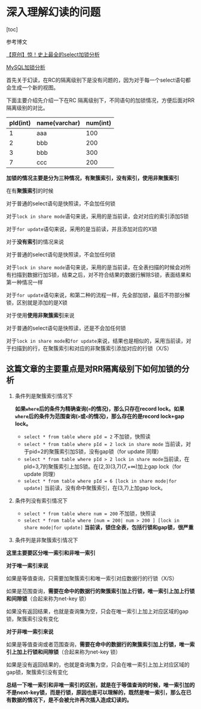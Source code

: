 # 深入理解幻读的问题

[toc]

参考博文

[【原创】惊！史上最全的select加锁分析](https://www.cnblogs.com/rjzheng/p/9950951.html)

[MySQL加锁分析]([http://www.fanyilun.me/2017/04/20/MySQL%E5%8A%A0%E9%94%81%E5%88%86%E6%9E%90/](http://www.fanyilun.me/2017/04/20/MySQL加锁分析/))

首先关于幻读，在RC的隔离级别下是没有问题的，因为对于每一个select语句都会生成一个新的视图。

下面主要介绍先介绍一下在RC 隔离级别下，不同语句的加锁情况，方便后面对RR隔离级别的对比。

| pId(int) | name(varchar) | num(int) |
| -------- | ------------- | -------- |
| 1        | aaa           | 100      |
| 2        | bbb           | 200      |
| 3        | bbb           | 300      |
| 7        | ccc           | 200      |

**加锁的情况主要是分为三种情况，有聚簇索引，没有索引，使用非聚簇索引**

在有**聚簇索引**的时候

对于普通的select语句是快照读，不会加任何锁

对于`lock in share mode`语句来说，采用的是当前读，会对对应的索引添加S锁

对于`for update`语句来说，采用的是当前读，并且添加对应的X锁

对于**没有索引**的情况来说

对于普通的select语句是快照读，不会加任何锁

对于`lock in share mode`语句来说，采用的是当前读，在全表扫描的时候会对所有扫描到数据行加S锁，结束之后，对不符合结果的数据行解除S锁，表面结果和第一种情况一样

对于`for update`语句来说，和第二种的流程一样，先全部加锁，最后不符部分解锁，区别就是添加的是X锁

对于使用**使用非聚簇索引**来说

对于普通的select语句是快照读，还是不会加任何锁

对于`lock in share mode`和`for update`来说，结果也是相似的，采用当前读，对于扫描到的行，在聚簇索引和对应的非聚簇索引添加对应的行锁（X/S）

## 这篇文章的主要重点是对RR隔离级别下如何加锁的分析

1. 条件列是聚簇索引情况下

   **如果`where`后的条件为精确查询(`=`的情况)，那么只存在record lock。如果`where`后的条件为范围查询(`>`或`<`的情况)，那么存在的是record lock+gap lock。**

   - `select * from table where pId = 2` 不加锁，快照读
   - `select * from table where pId = 2 lock in share mode` 当前读，对于pid=2的聚簇索引加S锁，没有gap锁（for update 同理）
   - `select * from table where pId > 2 lock in share mode`当前读，在pId=3,7的聚簇索引上加S锁。在(2,3)(3,7)(7,+∞)加上gap lock（for update 同理）
   - `select * from table where pId = 6 [lock in share mode|for update]` 当前读，没有命中聚簇索引，在(3,7)上加gap lock。

2. 条件列没有索引情况下

   - `select * from table where num = 200` 不加锁，快照读
   - `select * from table where [num = 200| num > 200 ] [lock in share mode|for update]` **当前读，锁住全表，包括行锁和gap锁，很严重**

3. 条件列是非聚簇索引情况下

**这里主要要区分唯一索引和非唯一索引**

**对于唯一索引来说**

如果是等值查询，只需要加聚簇索引和唯一索引对应数据行的行锁（X/S）

如果是范围查询，**需要在命中的数据行的聚簇索引加上行锁，唯一索引上加上行锁和间隙锁**（合起来称为net-key 锁）

如果没有返回结果，也就是查询集为空，只会在唯一索引上加上对应区域的gap锁，聚簇索引没有变化

**对于非唯一索引来说**

如果是等值查询或者范围查询，**需要在命中的数据行的聚簇索引加上行锁，唯一索引上加上行锁和间隙锁**（合起来称为net-key 锁）

如果是没有返回结果的，也就是查询集为空，只会在唯一索引上加上对应区域的gap锁，聚簇索引没有变化

**总结一下唯一索引和非唯一索引的区别，就是在于等值查询的时候，唯一索引加的不是next-key锁，而是行锁，原因也是可以理解的，既然是唯一索引，那么在已有数据的情况下，是不会被允许再次插入造成幻读的。**